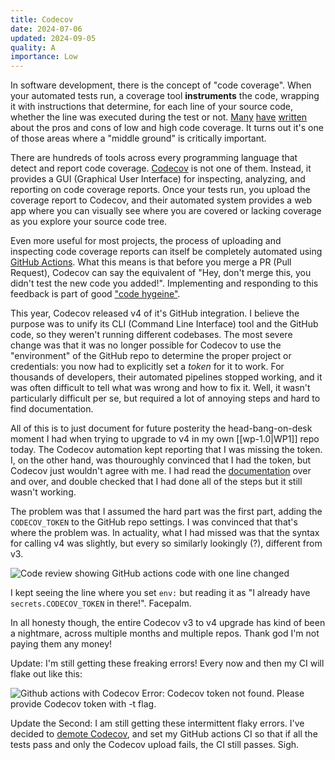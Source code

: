 ```yaml
---
title: Codecov
date: 2024-07-06
updated: 2024-09-05
quality: A
importance: Low
---
```


In software development, there is the concept of "code coverage". When your automated tests run, a coverage tool **instruments** the code, wrapping it with instructions that determine, for each line of your source code, whether the line was executed during the test or not. [Many](https://atlassian.com/continuous-delivery/software-testing/code-coverage) [have](https://testing.googleblog.com/2020/08/code-coverage-best-practices.html) [written](https://capgemini.github.io/testing/What-Is-Code-Coverage-and-Why-It-Should-Not-Lead-Development/) about the pros and cons of low and high code coverage. It turns out it's one of those areas where a "middle ground" is critically important.

There are hundreds of tools across every programming language that detect and report code coverage. [Codecov](https://codecov.com/) is not one of them. Instead, it provides a GUI (Graphical User Interface) for inspecting, analyzing, and reporting on code coverage reports. Once your tests run, you upload the coverage report to Codecov, and their automated system provides a web app where you can visually see where you are covered or lacking coverage as you explore your source code tree.

Even more useful for most projects, the process of uploading and inspecting code coverage reports can itself be completely automated using [GitHub Actions](https://docs.github.com/en/actions). What this means is that before you merge a PR (Pull Request), Codecov can say the equivalent of "Hey, don't merge this, you didn't test the new code you added!". Implementing and responding to this feedback is part of good ["code hygeine"](https://medium.com/@revanrgh/clean-code-should-we-prioritize-hygiene-in-coding-cff197542b11).

This year, Codecov released v4 of it's GitHub integration. I believe the purpose was to unify its CLI (Command Line Interface) tool and the GitHub code, so they weren't running different codebases. The most severe change was that it was no longer possible for Codecov to use the "environment" of the GitHub repo to determine the proper project or credentials: you now had to explicitly set a _token_ for it to work. For thousands of developers, their automated pipelines stopped working, and it was often difficult to tell what was wrong and how to fix it. Well, it wasn't particularly difficult per se, but required a lot of annoying steps and hard to find documentation.

All of this is to just document for future posterity the head-bang-on-desk moment I had when trying to upgrade to v4 in my own [[wp-1.0|WP1]] repo today. The Codecov automation kept reporting that I was missing the token. I, on the other hand, was thouroughly convinced that I had the token, but Codecov just wouldn't agree with me. I had read the [documentation](https://docs.codecov.com/docs/adding-the-codecov-token) over and over, and double checked that I had done all of the steps but it still wasn't working.

The problem was that I assumed the hard part was the first part, adding the `CODECOV_TOKEN` to the GitHub repo settings. I was convinced that that's where the problem was. In actuality, what I had missed was that the syntax for calling v4 was slightly, but every so similarly lookingly (?), different from v3.

<img src="https://pxscdn.com/public/m/_v2/588554065884192073/3781ba7d4-1bb9dc/8GbMvEfDtTR5/nXvjO8y0yPXBrI3XCEyQqs6cGn2chUypPiUX26T5.png" alt="Code review showing GitHub actions code with one line changed" style="max-width: 50rem"/>

I kept seeing the line where you set `env:` but reading it as "I already have `secrets.CODECOV_TOKEN` in there!". Facepalm.

In all honesty though, the entire Codecov v3 to v4 upgrade has kind of been a nightmare, across multiple months and multiple repos. Thank god I'm not paying them any money!

Update: I'm still getting these freaking errors! Every now and then my CI will flake out like this:

<img src="https://pxscdn.com/public/m/_v2/588554065884192073/0e43b1202-69768b/D9HJx5Y4yN0l/1y9kQRG1WPT2fQ4TPczdXPECDMHOKAuMgXN3IZ4S.png" alt="Github actions with Codecov Error: Codecov token not found. Please provide Codecov token with -t flag." style="max-width: 50rem"/>

Update the Second: I am still getting these intermittent flaky errors. I've decided to [demote Codecov](https://github.com/openzim/wp1/pull/758), and set my GitHub actions CI so that if all the tests pass and only the Codecov upload fails, the CI still passes. Sigh.